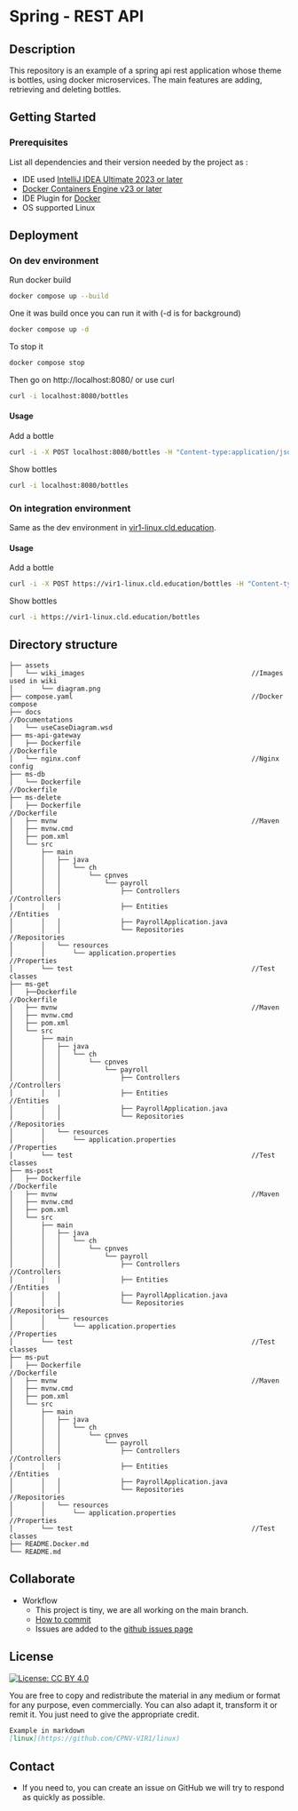 # Spring - REST API

## Description

This repository is an example of a spring api rest application whose theme is bottles, using docker microservices.
The main features are adding, retrieving and deleting bottles.

## Getting Started

### Prerequisites

List all dependencies and their version needed by the project as :

* IDE used [IntelliJ IDEA Ultimate 2023 or later](https://www.jetbrains.com/idea/download/?section=windows)
* [Docker Containers Engine v23 or later](https://www.docker.com/products/docker-desktop/)
* IDE Plugin for [Docker](https://plugins.jetbrains.com/plugin/7724-docker/versions#tabs)
* OS supported Linux

## Deployment

### On dev environment
Run docker build
```bash
docker compose up --build
```

One it was build once you can run it with (-d is for background)
```bash
docker compose up -d
```
To stop it 
```bash
docker compose stop
```

Then go on http://localhost:8080/ or use curl 
```bash
curl -i localhost:8080/bottles
```
#### Usage
Add a bottle 
```bash
curl -i -X POST localhost:8080/bottles -H "Content-type:application/json" -d "{\"name\": \"Evian\"}"
```

Show bottles
```bash
curl -i localhost:8080/bottles
```

### On integration environment

Same as the dev environment in [vir1-linux.cld.education](https://vir1-linux.cld.education/bottles).

#### Usage
Add a bottle 
```bash
curl -i -X POST https://vir1-linux.cld.education/bottles -H "Content-type:application/json" -d "{\"name\": \"Sampe\"}"
```

Show bottles
```bash
curl -i https://vir1-linux.cld.education/bottles
```

## Directory structure
```shell
├── assets
│   └── wiki_images                                          //Images used in wiki
│       └── diagram.png
├── compose.yaml                                             //Docker compose
├── docs                                                     //Documentations
│   └── useCaseDiagram.wsd
├── ms-api-gateway
│   ├── Dockerfile                                           //Dockerfile
│   └── nginx.conf                                           //Nginx config
├── ms-db
│   └── Dockerfile                                           //Dockerfile
├── ms-delete
│   ├── Dockerfile                                           //Dockerfile
│   ├── mvnw                                                 //Maven
│   ├── mvnw.cmd
│   ├── pom.xml
│   └── src
│       ├── main
│       │   ├── java
│       │   │   └── ch
│       │   │       └── cpnves
│       │   │           └── payroll
│       │   │               ├── Controllers                  //Controllers
│       │   │               ├── Entities                     //Entities
│       │   │               ├── PayrollApplication.java
│       │   │               └── Repositories                 //Repositories
│       │   └── resources
│       │       └── application.properties                   //Properties
│       └── test                                             //Test classes
├── ms-get
│   ├──Dockerfile                                           //Dockerfile
│   ├── mvnw                                                 //Maven
│   ├── mvnw.cmd
│   ├── pom.xml
│   └── src
│       ├── main
│       │   ├── java
│       │   │   └── ch
│       │   │       └── cpnves
│       │   │           └── payroll
│       │   │               ├── Controllers                  //Controllers
│       │   │               ├── Entities                     //Entities
│       │   │               ├── PayrollApplication.java
│       │   │               └── Repositories                 //Repositories
│       │   └── resources
│       │       └── application.properties                   //Properties
│       └── test                                             //Test classes
├── ms-post
│   ├── Dockerfile                                           //Dockerfile
│   ├── mvnw                                                 //Maven
│   ├── mvnw.cmd
│   ├── pom.xml
│   └── src
│       ├── main
│       │   ├── java
│       │   │   └── ch
│       │   │       └── cpnves
│       │   │           └── payroll
│       │   │               ├── Controllers                  //Controllers
│       │   │               ├── Entities                     //Entities
│       │   │               ├── PayrollApplication.java
│       │   │               └── Repositories                 //Repositories
│       │   └── resources
│       │       └── application.properties                   //Properties
│       └── test                                             //Test classes
├── ms-put
│   ├── Dockerfile                                           //Dockerfile
│   ├── mvnw                                                 //Maven
│   ├── mvnw.cmd
│   ├── pom.xml
│   └── src
│       ├── main
│       │   ├── java
│       │   │   └── ch
│       │   │       └── cpnves
│       │   │           └── payroll
│       │   │               ├── Controllers                  //Controllers
│       │   │               ├── Entities                     //Entities
│       │   │               ├── PayrollApplication.java
│       │   │               └── Repositories                 //Repositories
│       │   └── resources
│       │       └── application.properties                   //Properties
│       └── test                                             //Test classes
├── README.Docker.md
└── README.md    
```
## Collaborate

* Workflow
  * This project is tiny, we are all working on the main branch.
  * [How to commit](https://www.conventionalcommits.org/en/v1.0.0/)
  * Issues are added to the [github issues page](https://github.com/CPNV-VIR1/linux/issues)

## License
[![License: CC BY 4.0](https://licensebuttons.net/l/by/4.0/80x15.png)](https://creativecommons.org/licenses/by/4.0/)

You are free to copy and redistribute the material in any medium or format for any purpose, even commercially. You can also adapt it, transform it or remit it.
You just need to give the appropriate credit.
```markdown
Example in markdown
[linux](https://github.com/CPNV-VIR1/linux)
```

## Contact

* If you need to, you can create an issue on GitHub we will try to respond as quickly as possible.
